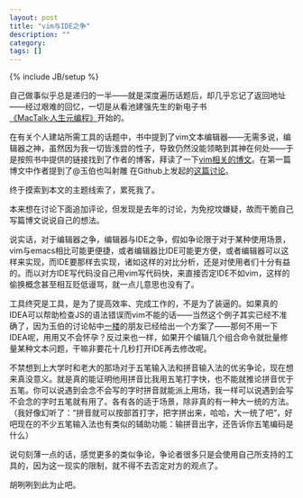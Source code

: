 ```yaml
---
layout: post
title: "vim与IDE之争"
description: ""
category: 
tags: []
---
```

{% include JB/setup %}

自己做事似乎总是递归的一半——就是深度遍历话题后，却几乎忘记了返回地址——经过艰难的回忆，一切是从看池建强先生的新电子书[《MacTalk·人生元编程》](http://www.duokan.com/mactalk%C2%B7%E4%BA%BA%E7%94%9F%E5%85%83%E7%BC%96%E7%A8%8B/b/40930)开始的。

在有关个人建站所需工具的话题中，书中提到了vim文本编辑器——无需多说，编辑器之神，虽然因为我一切皆浅尝的性子，导致仍然没能领略到其神在何处——于是按照书中提供的链接找到了作者的博客，拜读了一下[vim相关的博文](http://www.cnblogs.com/chijianqiang/category/424368.html)。在第一篇博文中作者提到了@玉伯也叫射雕 在Github上发起的[这篇讨论](https://github.com/lifesinger/lifesinger.github.com/issues/104)。

终于摸索到本文的主题线索了，累死我了。

本来想在讨论下面追加评论，但发现是去年的讨论，为免挖坟嫌疑，故而干脆自己写篇博文说说自己的想法。

说实话，对于编辑器之争，编辑器与IDE之争，假如争论限于对于某种使用场景，vim与emacs相比可能更便捷，或者编辑器比IDE可能更方便，或者编辑器可以这样来实现，而IDE要那样去实现，诸如这样的对比分析，还是对使用者们十分有益的。而以对方IDE写代码没自己用vim写代码快，来直接否定IDE不如vim，这样的偷换概念甚至相互贬低谩骂，就一点儿意思也没有了。

工具终究是工具，是为了提高效率、完成工作的，不是为了装逼的。如果真的IDEA可以帮助检查JS的语法错误而vim不能的话——当然这个例子其实已经不准确了，因为玉伯的讨论帖中[一楼](https://github.com/lifesinger/lifesinger.github.com/issues/104#issuecomment-9205499)的朋友已经给出一个方案了——那何不用一下IDEA呢，用用又不会怀孕？反过来也一样，如果开个编辑几个组合命令就批量修量某种文本问题，干嘛非要花十几秒打开IDE再去修改呢。

不禁想到上大学时和老大的那场对于五笔输入法和拼音输入法的优劣争论，现在想来真没意义。就是真的能证明他用拼音比我用五笔打字快，也不能就推论拼音优于五笔。你可以说遇到会念不会写的字时拼音就能派上用场，我一样可以说遇到会写不会念的字时五笔就有用了。各有各的适于场景，除非真的有一种大一统的方法。（我好像幻听了：“拼音就可以按部首打字，把字拼出来，哈哈，大一统了吧”，好吧现在的不少五笔输入法也有类似的辅助功能：输拼音出字，还告诉你五笔编码是什么）

说句刻薄一点的话，感觉更多的类似争论，争论者很多只是会使用自己所支持的工具的，因为这一现实的限制，就不得不去否定对方的观点了。

胡咧咧到此为止吧。